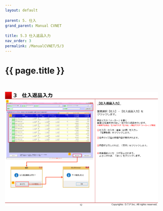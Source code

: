 ```yaml
---
layout: default

parent: 5. 仕入
grand_parent: Manual CVNET

title: 5.3 仕入返品入力
nav_order: 3
permalink: /ManualCVNET/5/3
---
```


# {{ page.title }} <br/><br/>

<a href="/img/Shiire/S13.PNG" target="_blank">
<img src="/img/Shiire/S13.PNG" alt="login image"></a>

